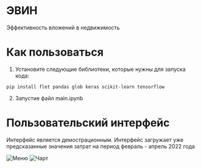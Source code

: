 # ЭВИН
Эффективность вложений в недвижимость

# Как пользоваться

1. Установите следующие библиотеки, которые нужны для запуска кода:
```
pip install flet pandas glob keras scikit-learn tensorflow
```
2. Запустие файл main.ipynb

# Пользовательский интерфейс

Интерфейс является демострационным. 
Интерфейс загружает уже предсказанные значения затрат на период февраль - апрель 2022 года

![Меню]('ui/demo_img/menu.jpg')
![Чарт]('ui/demo_img/chart.jpg')
